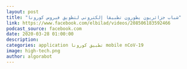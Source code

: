 ```yaml
---
layout: post
title: "شباب جزائريون يطورون تطبيقا إلكتروني لتطويق فيروس كورونا"
link: https://www.facebook.com/elbilad/videos/208506183592466
podcast_source: facebook.com
date: 2020-03-28 01:00:00
description:
categories: application تطبيق كورونا mobile nCoV-19
image: high-tech.png
author: algorabot
---
```

